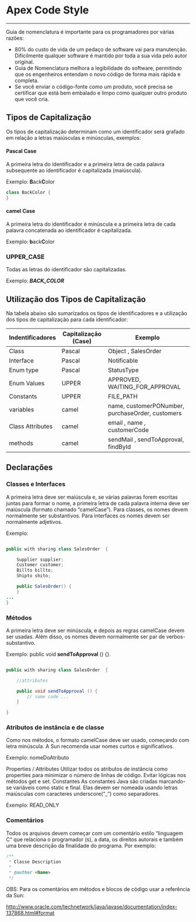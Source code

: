 # Apex Code Style
------------------

Guia de nomenclatura é  importante para os programadores por várias razões:

* 80% do custo de vida de um pedaço de software vai para manutenção.
Dificilmente qualquer software é mantido por toda a sua vida pelo autor original.
* Guia de Nomenclatura melhora a legibilidade do software, permitindo que os engenheiros entendam o novo código de forma mais rápida e completa.
* Se você enviar o código-fonte como um produto, você precisa se certificar que está bem embalado e limpo como qualquer outro produto que você cria.

## Tipos de Capitalização


Os tipos de capitalização determinam como um identificador será grafado em relação a letras maiúsculas e minúsculas, exemplos:

#### Pascal Case

A primeira letra do identificador e a primeira letra de cada palavra subsequente ao identificador é capitalizada (maiúscula).

Exemplo: **B**ack**C**olor

``` java  
class BackColor {
}
```

#### camel Case
A primeira letra do identificador é minúscula e a primeira letra de cada palavra concatenada ao identificador é capitalizada.

Exemplo: **b**ack**C**olor

### UPPER_CASE
Todas as letras do identificador são capitalizadas.

Exemplo: ***BACK_COLOR***

## Utilização dos Tipos de Capitalização


Na tabela abaixo são sumarizados os tipos de identificadores e a utilização dos tipos de  capitalização para cada identificador:

| Indentificadores | Capitalização (Case)| Exemplo |
| -- | -- | -- |
| Class | Pascal | Object , SalesOrder |
| Interface | Pascal | Notificable |
| Enum type | Pascal | StatusType |
| Enum Values | UPPER | APPROVED, WAITING_FOR_APPROVAL |
| Constants | UPPER | FILE_PATH |
| variables | camel | name, customerPONumber, purchaseOrder, customers |
| Class Attributes | camel | email , name , customerCode |
| methods | camel | sendMail , sendToApproval, findById |


## Declarações


### Classes e Interfaces

A primeira letra deve ser maiúscula e, se várias palavras forem escritas juntas para formar o nome, a primeira letra de cada palavra interna deve ser maiúscula (formato chamado “camelCase”). Para classes, os nomes devem normalmente ser substantivos. Para interfaces os nomes devem ser normalmente adjetivos.

Exemplo:

``` java

public with sharing class SalesOrder  {

    Supplier supplier;
    Customer customer;
    Billto billto;
    Shipto shito;

   	public SalesOrder() {
   	}
...
}

```

### Métodos

A primeira letra deve ser minúscula, e depois as regras camelCase devem ser usadas. Além disso, os nomes devem normalmente ser par de verbos-substantivo.

Exemplo: public void  **sendToApproval** () {}.

``` java

public with sharing class SalesOrder  {

    //attributes

   	public void sendToApproval () {
        // some code ...
    }

}

```

### Atributos de instância e de classe

Como nos métodos, o formato camelCase deve ser usado, começando com letra minúscula. A Sun recomenda usar nomes curtos e significativos.

Exemplo: nomeDoAtributo


Properties / Attributes
	Utilizar todos os atributos de instância como properties para minimizar o número de linhas de código. Evitar lógicas nos métodos get e set.
Constantes
As constantes Java são criadas marcando-se variáveis como static e final. Elas devem ser nomeada usando letras maiúsculas com caracteres underscore(“_”) como separadores.

Exemplo: READ_ONLY

### Comentários
Todos os arquivos devem começar com um comentário estilo “linguagem C“ que relaciona o programador (s), a data, os direitos autorais e também uma breve descrição da finalidade do programa. Por exemplo:

``` java
/**
 * Classe Description
 *
 * @author <Name>
 */
``` 
OBS: Para os comentários em métodos e blocos de código usar a referência da Sun:

http://www.oracle.com/technetwork/java/javase/documentation/index-137868.html#format
